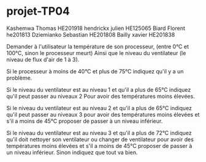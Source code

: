 # projet-TP04
Kashemwa Thomas HE201918 
hendrickx julien HE125065 
Biard Florent he201813 
Dziemianko Sebastian HE201808 
Bailly xavier HE201838 

Demander à l'utilisateur la température de son processeur, (entre 0°C et 100°C, sinon le processeur meurt) 
Ainsi que le niveau du ventilateur (le niveau de flux d'air de 1 à 3). 
 
Si le processeur à moins de 40°C et plus de 75°C indiquez qu'il y a un problème. 
 
Si le niveau du ventilateur est au niveau 1 et qu'il a plus de 65°C indiquez qu'il peut passer au niveaux 2 Pour avoir des températures moins élevées. 
 
Si le niveau du ventilateur est au niveau 2 et qu'il a plus de 65°C indiquez qu'il peut passer au niveaux 3 pour avoir des températures moins élevées et s'il a moins de 45°C proposer de passer à un niveau inférieur. 
 
Si le niveau du ventilateur est au niveau 3 et qu'il a plus de 72°C indiquez qu'il doit nettoyer son ventilateur ou changer de ventilateur pour avoir des températures moins élevées et s'il a moins de 45°C proposer de passer à un niveau inférieur. 
Sinon indiquez que tout va bien. 
